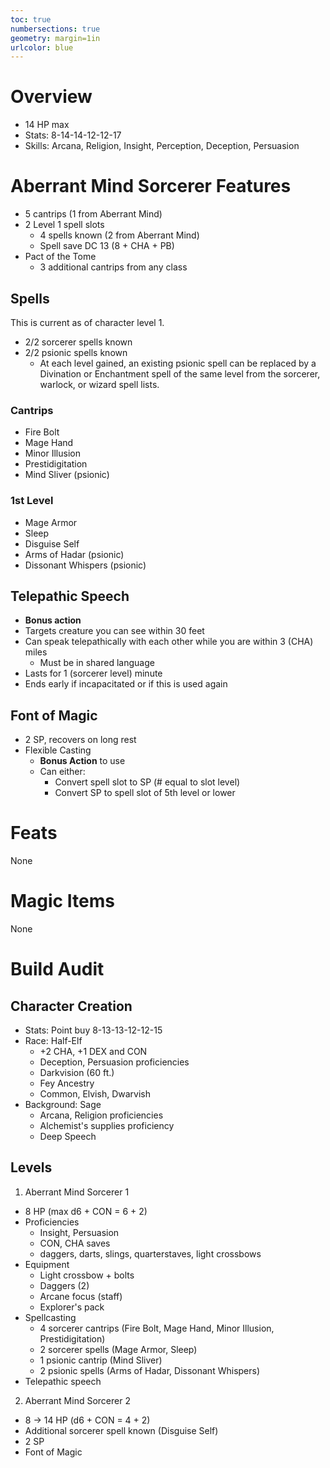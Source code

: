 ```yaml
---
toc: true
numbersections: true
geometry: margin=1in
urlcolor: blue
---
```


# Overview

- 14 HP max
- Stats: 8-14-14-12-12-17
- Skills: Arcana, Religion, Insight, Perception, Deception, Persuasion

# Aberrant Mind Sorcerer Features

- 5 cantrips (1 from Aberrant Mind)
- 2 Level 1 spell slots
  - 4 spells known (2 from Aberrant Mind)
  - Spell save DC 13 (8 + CHA + PB)
- Pact of the Tome
  - 3 additional cantrips from any class

## Spells

This is current as of character level 1.

- 2/2 sorcerer spells known
- 2/2 psionic spells known
  - At each level gained, an existing psionic spell can be replaced by a
    Divination or Enchantment spell of the same level from the sorcerer,
    warlock, or wizard spell lists.

### Cantrips

- Fire Bolt
- Mage Hand
- Minor Illusion
- Prestidigitation
- Mind Sliver (psionic)

### 1st Level

- Mage Armor
- Sleep
- Disguise Self
- Arms of Hadar (psionic)
- Dissonant Whispers (psionic)

## Telepathic Speech

- **Bonus action**
- Targets creature you can see within 30 feet
- Can speak telepathically with each other while you are within 3 (CHA) miles
  - Must be in shared language
- Lasts for 1 (sorcerer level) minute
- Ends early if incapacitated or if this is used again

## Font of Magic

- 2 SP, recovers on long rest
- Flexible Casting
  - **Bonus Action** to use
  - Can either:
    - Convert spell slot to SP (# equal to slot level)
    - Convert SP to spell slot of 5th level or lower

# Feats

None

# Magic Items

None

# Build Audit

## Character Creation

- Stats: Point buy 8-13-13-12-12-15
- Race: Half-Elf
  - +2 CHA, +1 DEX and CON
  - Deception, Persuasion proficiencies
  - Darkvision (60 ft.)
  - Fey Ancestry
  - Common, Elvish, Dwarvish
- Background: Sage
  - Arcana, Religion proficiencies
  - Alchemist's supplies proficiency
  - Deep Speech

## Levels

1. Aberrant Mind Sorcerer 1

- 8 HP (max d6 + CON = 6 + 2)
- Proficiencies
  - Insight, Persuasion
  - CON, CHA saves
  - daggers, darts, slings, quarterstaves, light crossbows
- Equipment
  - Light crossbow + bolts
  - Daggers (2)
  - Arcane focus (staff)
  - Explorer's pack
- Spellcasting
  - 4 sorcerer cantrips (Fire Bolt, Mage Hand, Minor Illusion, Prestidigitation)
  - 2 sorcerer spells (Mage Armor, Sleep)
  - 1 psionic cantrip (Mind Sliver)
  - 2 psionic spells (Arms of Hadar, Dissonant Whispers)
- Telepathic speech

2. Aberrant Mind Sorcerer 2

- 8 -> 14 HP (d6 + CON = 4 + 2)
- Additional sorcerer spell known (Disguise Self)
- 2 SP
- Font of Magic
